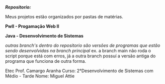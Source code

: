 ***Repositorio:***

Meus projetos estão organizados por pastas de matérias.

**PwII - Progamação Web II**

**Java - Desenvolvimento de Sistemas**

*outras branch's dentro do repositorio são versões de programas que estão sendo desenvolvidas na branch principal*
ex. a branch main não roda o script porque está com erros, já a outra branch possuí a versão antiga do programa que funciona de outra forma.



Etec Prof. Camargo Aranha 
Curso: 2°Desenvolvimento de Sistemas com Médio - Tarde
Nome: Miguel Attie 
